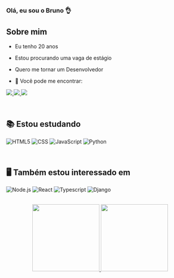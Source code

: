 ### Olá, eu sou o Bruno 👌

## Sobre mim

- Eu tenho 20 anos

- Estou procurando uma vaga de estágio

- Quero me tornar um Desenvolvedor

- 📧 Você pode me encontrar: 

<p align='left'>
  <a href="https://www.linkedin.com/in/bruno-d-cavalcanti-a29b641a7/" target="_blank">
    <img src="https://img.shields.io/badge/-LinkedIn-%230077B5?style=for-the-badge&logo=linkedin&logoColor=white">
  </a>
  <a href="mailto:bruno.cavalcanti67@proton.me" target="_blank">
    <img src="https://img.shields.io/badge/-ProtonMail-505061?style=for-the-badge&logo=protonmail&logoColor=white">
  </a>
  <a href="https://api.whatsapp.com/send?l=pt_BR&phone=55011988130220" target="_blank">
    <img src="https://img.shields.io/badge/WhatsApp-25D366?style=for-the-badge&logo=whatsapp&logoColor=white">
  </a>
</p>

<br/>
<h2 align="left">📚 Estou estudando</h2>

<span align='left'>![HTML5](https://img.shields.io/badge/HTML5-E34F26?style=for-the-badge&logo=html5&logoColor=white)
![CSS](https://img.shields.io/badge/CSS3-1572B6?style=for-the-badge&logo=css3&logoColor=white)
![JavaScript](https://img.shields.io/badge/JavaScript-323330?style=for-the-badge&logo=javascript&logoColor=F7DF1E)
![Python](https://img.shields.io/badge/Python-3776AB?style=for-the-badge&logo=python&logoColor=white)
</span>

<br/>

<h2 align="left">🖥️ Também estou interessado em</h2>

<span align='left'>![Node.js](https://img.shields.io/badge/Node.js-43853D?style=for-the-badge&logo=node.js&logoColor=white)
![React](https://img.shields.io/badge/React-20232A?style=for-the-badge&logo=react&logoColor=61DAFB)
![Typescript](https://img.shields.io/badge/TypeScript-007ACC?style=for-the-badge&logo=typescript&logoColor=white)
![Django](https://img.shields.io/badge/Django-092E20?style=for-the-badge&logo=django&logoColor=white)
</span>

<br/>

<div align="center">
  <a href="https://github.com/brunocavalcanti67">
  <img height="180em" src="https://github-readme-stats.vercel.app/api?username=brunocavalcanti67&show_icons=true&theme=dracula&include_all_commits=true&count_private=true"/>
  <img height="180em" src="https://github-readme-stats.vercel.app/api/top-langs/?username=brunocavalcanti67&layout=compact&langs_count=7&theme=dracula"/>
</div>

  
